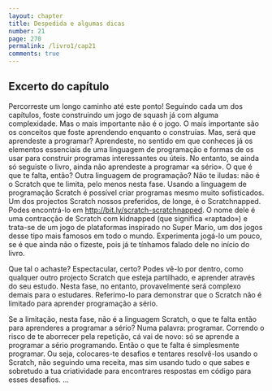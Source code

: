 ```yaml
---
layout: chapter
title: Despedida e algumas dicas
number: 21
page: 270
permalink: /livro1/cap21
comments: true
---
```


## Excerto do capítulo

Percorreste um longo caminho até este ponto! Seguindo cada um dos capítulos, foste construindo um jogo de squash já com alguma complexidade. Mas o mais importante não é o jogo. O mais importante são os conceitos que foste aprendendo enquanto o construías. Mas, será que aprendeste a programar? Aprendeste, no sentido em que conheces já os elementos essenciais de uma linguagem de programação e formas de os usar para construir programas interessantes ou úteis. No entanto, se ainda só seguiste o livro, ainda não aprendeste a programar «a sério». O que é que te falta, então? Outra linguagem de programação? Não te iludas: não é o Scratch que te limita, pelo menos nesta fase. Usando a linguagem de programação Scratch é possível criar programas mesmo muito sofisticados. Um dos projectos Scratch nossos preferidos, de longe, é o Scratchnapped. Podes encontrá-lo em http://bit.ly/scratch-scratchnapped. O nome dele é uma contracção de Scratch com kidnapped (que significa «raptado») e trata-se de um jogo de plataformas inspirado no Super Mario, um dos jogos desse tipo mais famosos em todo o mundo. Experimenta jogá-lo um pouco, se é que ainda não o fizeste, pois já te tínhamos falado dele no início do livro.

Que tal o achaste? Espectacular, certo? Podes vê-lo por dentro, como qualquer outro projecto Scratch que esteja partilhado, e aprender através do seu estudo. Nesta fase, no entanto, provavelmente será complexo demais para o estudares. Referimo-lo para demonstrar que o Scratch não é limitado para aprender programação a sério.

Se a limitação, nesta fase, não é a linguagem Scratch, o que te falta então para aprenderes a programar a sério? Numa palavra: programar. Correndo o risco de te aborrecer pela repetição, cá vai de novo: só se aprende a programar a sério programando. Então o que te falta é simplesmente programar. Ou seja, colocares-te desafios e tentares resolvê-los usando o Scratch, não seguindo uma receita, mas sim usando tudo o que sabes e sobretudo a tua criatividade para encontrares respostas em código para esses desafios.
…